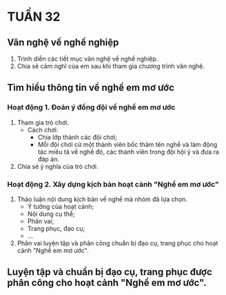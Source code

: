 # TUẦN 32

## Văn nghệ về nghề nghiệp
1. Trình diễn các tiết mục văn nghệ về nghề nghiệp.
2. Chia sẻ cảm nghĩ của em sau khi tham gia chương trình văn nghệ.

## Tìm hiểu thông tin về nghề em mơ ước
### Hoạt động 1. Đoán ý đồng đội về nghề em mơ ước
1. Tham gia trò chơi.
    - Cách chơi:
        - Chia lớp thành các đội chơi;
        - Mỗi đội chơi cử một thành viên bốc thăm tên nghề và làm động tác miêu tả về nghề đó, các thành viên trong đội hội ý và đưa ra đáp án.
2. Chia sẻ ý nghĩa của trò chơi.

### Hoạt động 2. Xây dựng kịch bản hoạt cảnh "Nghề em mơ ước"
1. Thảo luận nội dung kịch bản về nghề mà nhóm đã lựa chọn.
    - Ý tưởng của hoạt cảnh;
    - Nội dung cụ thể;
    - Phân vai;
    - Trang phục, đạo cụ;
    - ...
2. Phân vai luyện tập và phân công chuẩn bị đạo cụ, trang phục cho hoạt cảnh "Nghề em mơ ước".

## Luyện tập và chuẩn bị đạo cụ, trang phục được phân công cho hoạt cảnh "Nghề em mơ ước".
